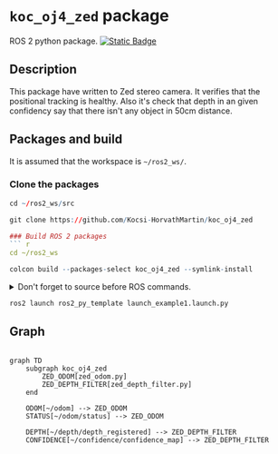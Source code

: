 # `koc_oj4_zed` package
ROS 2 python package.  [![Static Badge](https://img.shields.io/badge/ROS_2-Humble-34aec5)](https://docs.ros.org/en/humble/)

## Description

This package have written to Zed stereo camera. It verifies that the positional tracking is healthy. Also it's check that depth in an given confidency say that there isn't any object in 50cm distance.

## Packages and build

It is assumed that the workspace is `~/ros2_ws/`.

### Clone the packages
``` r
cd ~/ros2_ws/src
```
``` r
git clone https://github.com/Kocsi-HorvathMartin/koc_oj4_zed

### Build ROS 2 packages
``` r
cd ~/ros2_ws
```
``` r
colcon build --packages-select koc_oj4_zed --symlink-install
```

<details>
<summary> Don't forget to source before ROS commands.</summary>

``` bash
source ~/ros2_ws/install/setup.bash
```
</details>

``` r
ros2 launch ros2_py_template launch_example1.launch.py
```

## Graph

``` mermaid

graph TD
    subgraph koc_oj4_zed
        ZED_ODOM[zed_odom.py]
        ZED_DEPTH_FILTER[zed_depth_filter.py]
    end

    ODOM[~/odom] --> ZED_ODOM
    STATUS[~/odom/status] --> ZED_ODOM

    DEPTH[~/depth/depth_registered] --> ZED_DEPTH_FILTER
    CONFIDENCE[~/confidence/confidence_map] --> ZED_DEPTH_FILTER

```